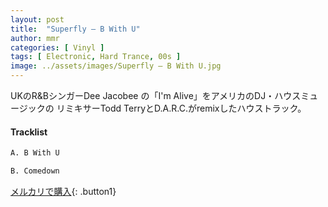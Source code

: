 ```yaml
---
layout: post
title:  "Superfly – B With U"
author: mmr
categories: [ Vinyl ]
tags: [ Electronic, Hard Trance, 00s ]
image: ../assets/images/Superfly – B With U.jpg
---
```


UKのR&BシンガーDee Jacobee の「I'm Alive」をアメリカのDJ・ハウスミュージックの
リミキサーTodd TerryとD.A.R.C.がremixしたハウストラック。

#### Tracklist
```md
A. B With U

B. Comedown
```

[メルカリで購入](https://jp.mercari.com/item/m77900628960?afid=6142608987){: .button1}
